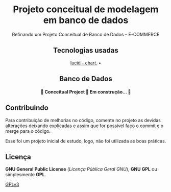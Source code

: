 <h1 align="center">Projeto conceitual de modelagem em banco de dados</h1>
<p align="center">Refinando um Projeto Conceitual de Banco de Dados – E-COMMERCE</p>
<h2 align="center">Tecnologias usadas</h2>
<p align="center">
 <a href="#tecnologias">
	lucid - chart.</a> • 
</p>

<h2 align="center">Banco de Dados</h2>
<p align="center">
 <a href="#tecnologias">
 </a> 
</p>

<h4 align="center"> 
	🚧  Conceitual Project 🚀 Em construção...  🚧
</h4>

## Contribuindo
 
Para contribuição de melhorias no código, comente no projeto as devidas alterações deixando explicadas e assim que for possível faço o commit e o merge para o código.
 
Esse foi um projeto inicial de estudo, logo, não foi utilizada as boas práticas.
 
## Licença
 
**GNU General Public License** (_Licença Pública Geral GNU_), **GNU GPL** ou simplesmente **GPL**.
 
[GPLv3](https://www.gnu.org/licenses/gpl-3.0.html) 
